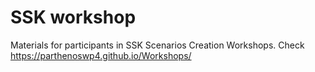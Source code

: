 # SSK workshop

Materials for participants in SSK Scenarios Creation Workshops.
Check https://parthenoswp4.github.io/Workshops/
